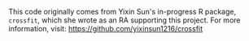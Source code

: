 This code originally comes from Yixin Sun's in-progress R package, `crossfit`, which she wrote as an RA supporting this project.  For more information, visit: https://github.com/yixinsun1216/crossfit